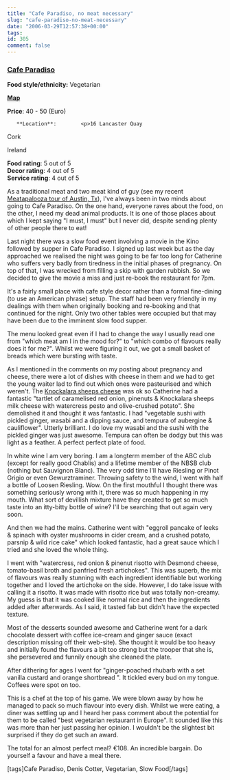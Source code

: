 ```yaml
---
title: "Cafe Paradiso, no meat necessary"
slug: "cafe-paradiso-no-meat-necessary"
date: "2006-03-29T12:57:38+00:00"
tags:
id: 305
comment: false
---
```


  <div class='hreview'>         

### [Cafe Paradiso](http://www.cafeparadiso.ie/)

**Food style/ethnicity:** Vegetarian

**[Map](http://local.live.com/?v=2&sp=aN.51.896855_-8.483613_Cafe%20Paradiso_16%20Lancaster%20Quay)**

**Price**: 40 - 50        (Euro)

       **Location**:        <p>16 Lancaster Quay

Cork               

Ireland
      </p>        <div>**Food rating**: <span class="rating">5</span> out of 5<div class="sb-fullstar"> </div><div class="sb-fullstar"> </div><div class="sb-fullstar"> </div><div class="sb-fullstar"> </div><div class="sb-fullstar"> </div><div style="clear: left"></div></div>    <div>**Decor rating**: <span class="rating">4</span> out of 5<div class="sb-fullstar"> </div><div class="sb-fullstar"> </div><div class="sb-fullstar"> </div><div class="sb-fullstar"> </div><div class="sb-emptystar"> </div><div style="clear: left"></div></div>    <div>**Service rating**: <span class="rating">4</span> out of 5<div class="sb-fullstar"> </div><div class="sb-fullstar"> </div><div class="sb-fullstar"> </div><div class="sb-fullstar"> </div><div class="sb-emptystar"> </div><div style="clear: left"></div></div>    <div class='description'>

As a traditional meat and two meat kind of guy (see my recent [Meatapalooza tour of Austin, Tx](http://conoroneill.com/2006/01/18/salt-lick-bbq-driftwood-texas-can-i-have-a-franchise-please/)), I've always been in two minds about going to Cafe Paradiso. On the one hand, everyone raves about the food, on the other, I need my dead animal products. It is one of those places about which I kept saying "I must, I must" but I never did, despite sending plenty of other people there to eat!

Last night there was a slow food event involving a movie in the Kino followed by supper in Cafe Paradiso. I signed up last week but as the day approached we realised the night was going to be far too long for Catherine who suffers very badly from tiredness in the initial phases of pregnancy. On top of that, I was wrecked from filling a skip with garden rubbish. So we decided to give the movie a miss and just re-book the restaurant for 7pm.

It's a fairly small place with cafe style decor rather than a formal fine-dining (to use an American phrase) setup. The staff had been very friendly in my dealings with them when originally booking and re-booking and that continued for the night. Only two other tables were occupied but that may have been due to the imminent slow food supper.

The menu looked great even if I had to change the way I usually read one from "which meat am I in the mood for?" to "which combo of flavours really does it for me?". Whilst we were figuring it out, we got a small basket of breads which were bursting with taste.

As I mentioned in the comments on my posting about pregnancy and cheese, there were a lot of dishes with cheese in them and we had to get the young waiter lad to find out which ones were pasteurised and which weren't. The [Knockalara sheeps cheese](http://www.irishcheese.ie/CHEESE_DESCRIPTION/Cheese_Description/Knockalara.html) was ok so Catherine had a fantastic "tartlet of caramelised red onion, pinenuts & Knockalara sheeps milk cheese with watercress pesto and olive-crushed potato". She demolished it and thought it was fantastic. I had "vegetable sushi with pickled ginger, wasabi and a dipping sauce, and tempura of aubergine & cauliflower". Utterly brilliant. I do love my wasabi and the sushi with the pickled ginger was just awesome. Tempura can often be dodgy but this was light as a feather. A perfect perfect plate of food.

In white wine I am very boring. I am a longterm member of the ABC club (except for really good Chablis) and a lifetime member of the NBSB club (nothing but Sauvignon Blanc). The very odd time I'll have Riesling or Pinot Grigio or even Gewurztraminer. Throwing safety to the wind, I went with half a bottle of Loosen Riesling. Wow. On the first mouthful I thought there was something seriously wrong with it, there was so much happening in my mouth. What sort of devillish mixture have they created to get so much taste into an itty-bitty bottle of wine? I'll be searching that out again very soon. 

And then we had the mains. Catherine went with "eggroll pancake of leeks & spinach with oyster mushrooms in cider cream, and a crushed potato, parsnip & wild rice cake" which looked fantastic, had a great sauce which I tried and she loved the whole thing.

I went with "watercress, red onion & pinenut risotto with Desmond cheese, tomato-basil broth and panfried fresh artichokes". This was superb, the mix of flavours was really stunning with each ingredient identifiable but working together and I loved the artichoke on the side. However, I do take issue with calling it a risotto. It was made with risotto rice but was totally non-creamy. My guess is that it was cooked like normal rice and then the ingredients added after afterwards. As I said, it tasted fab but didn't have the expected texture. 

Most of the desserts sounded awesome and Catherine went for a dark chocolate dessert with coffee ice-cream and ginger sauce (exact description missing off their web-site). She thought it would be too heavy and initially found the flavours a bit too strong but the trooper that she is, she persevered and funnily enough she cleaned the plate.

After dithering for ages I went for "ginger-poached rhubarb with a set vanilla custard
and orange shortbread ". It tickled every bud on my tongue. Coffees were spot on too.

This is a chef at the top of his game. We were blown away by how he managed to pack so much flavour into every dish. Whilst we were eating, a diner was settling up and I heard her pass comment about the potential for them to be called "best vegetarian restaurant in Europe". It sounded like this was more than her just passing her opinion. I wouldn't be the slightest bit surprised if they do get such an award.

The total for an almost perfect meal? €108\. An incredible bargain. Do yourself a favour and have a meal there.

[tags]Cafe Paradiso, Denis Cotter, Vegetarian, Slow Food[/tags]
</div>     </div>
<script type="application/x-subnode; charset=utf-8">
       <!-- the following is structured blog data for machine readers. -->
       <subnode xmlns:data-view="http://www.w3.org/2003/g/data-view#" data-view:transformation="http://structuredblogging.org/subnode-to-rdf-interpreter.xsl" xmlns="http://www.structuredblogging.org/xmlns#subnode">
            <xml-structured-blog-entry xmlns="http://www.structuredblogging.org/xmlns">
              <generator id="wpsb-1" type="x-wpsb-post" version="1"/><review type="review/restaurant"><subject name="Cafe Paradiso" ethnicity="Vegetarian" url="http://www.cafeparadiso.ie/" map="http://local.live.com/?v=2andsp=aN.51.896855_-8.483613_Cafe%20Paradiso_16%20Lancaster%20Quay"><price min="40" max="50" currency="Euro"/><location address="16 Lancaster Quay" city="Cork" country="Ireland"/></subject><foodrating max="5" min="0">5</foodrating><decorrating max="5" min="0">4</decorrating><servicerating max="5" min="0">4</servicerating><description>As a traditional meat and two meat kind of guy (see my recent &lt;a href= http://conoroneill.com/2006/01/18/salt-lick-bbq-driftwood-texas-can-i-have-a-franchise-please/ &gt;Meatapalooza tour of Austin, Tx&lt;/a&gt;), I've always been in two minds about going to Cafe Paradiso. On the one hand, everyone raves about the food, on the other, I need my dead animal products. It is one of those places about which I kept saying  I must, I must  but I never did, despite sending plenty of other people there to eat!

Last night there was a slow food event involving a movie in the Kino followed by supper in Cafe Paradiso. I signed up last week but as the day approached we realised the night was going to be far too long for Catherine who suffers very badly from tiredness in the initial phases of pregnancy. On top of that, I was wrecked from filling a skip with garden rubbish. So we decided to give the movie a miss and just re-book the restaurant for 7pm.

It's a fairly small place with cafe style decor rather than a formal fine-dining (to use an American phrase) setup. The staff had been very friendly in my dealings with them when originally booking and re-booking and that continued for the night. Only two other tables were occupied but that may have been due to the imminent slow food supper.

The menu looked great even if I had to change the way I usually read one from  which meat am I in the mood for?  to  which combo of flavours really does it for me? . Whilst we were figuring it out, we got a small basket of breads which were bursting with taste.

As I mentioned in the comments on my posting about pregnancy and cheese, there were a lot of dishes with cheese in them and we had to get the young waiter lad to find out which ones were pasteurised and which weren't. The &lt;a href= http://www.irishcheese.ie/CHEESE_DESCRIPTION/Cheese_Description/Knockalara.html &gt;Knockalara sheeps cheese&lt;/a&gt; was ok so Catherine had a fantastic  tartlet of caramelised red onion, pinenuts and Knockalara sheeps milk cheese with watercress pesto and olive-crushed potato . She demolished it and thought it was fantastic. I had  vegetable sushi with pickled ginger, wasabi and a dipping sauce, and tempura of aubergine and cauliflower . Utterly brilliant. I do love my wasabi and the sushi with the pickled ginger was just awesome. Tempura can often be dodgy but this was light as a feather. A perfect perfect plate of food.

In white wine I am very boring. I am a longterm member of the ABC club (except for really good Chablis) and a lifetime member of the NBSB club (nothing but Sauvignon Blanc). The very odd time I'll have Riesling or Pinot Grigio or even Gewurztraminer. Throwing safety to the wind, I went with half a bottle of Loosen Riesling. Wow. On the first mouthful I thought there was something seriously wrong with it, there was so much happening in my mouth. What sort of devillish mixture have they created to get so much taste into an itty-bitty bottle of wine? I'll be searching that out again very soon. 

And then we had the mains. Catherine went with  eggroll pancake of leeks and spinach with oyster mushrooms in cider cream, and a crushed potato, parsnip and wild rice cake  which looked fantastic, had a great sauce which I tried and she loved the whole thing.

I went with  watercress, red onion and pinenut risotto with Desmond cheese, tomato-basil broth and panfried fresh artichokes . This was superb, the mix of flavours was really stunning with each ingredient identifiable but working together and I loved the artichoke on the side. However, I do take issue with calling it a risotto. It was made with risotto rice but was totally non-creamy. My guess is that it was cooked like normal rice and then the ingredients added after afterwards. As I said, it tasted fab but didn't have the expected texture. 

Most of the desserts sounded awesome and Catherine went for a dark chocolate dessert with coffee ice-cream and ginger sauce (exact description missing off their web-site). She thought it would be too heavy and initially found the flavours a bit too strong but the trooper that she is, she persevered and funnily enough she cleaned the plate.

After dithering for ages I went for  ginger-poached rhubarb with a set vanilla custard
and orange shortbread  . It tickled every bud on my tongue. Coffees were spot on too.

This is a chef at the top of his game. We were blown away by how he managed to pack so much flavour into every dish. Whilst we were eating, a diner was settling up and I heard her pass comment about the potential for them to be called  best vegetarian restaurant in Europe . It sounded like this was more than her just passing her opinion. I wouldn't be the slightest bit surprised if they do get such an award.

The total for an almost perfect meal? €108\. An incredible bargain. Do yourself a favour and have a meal there.

[tags]Cafe Paradiso, Denis Cotter, Vegetarian, Slow Food[/tags]</description></review>
            </xml-structured-blog-entry>
       </subnode>
       </script>

